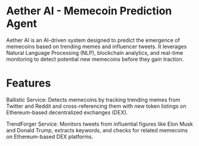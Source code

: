 # Aether AI - Memecoin Prediction Agent

Aether AI is an AI-driven system designed to predict the emergence of memecoins based on trending memes and influencer tweets. It leverages Natural Language Processing (NLP), blockchain analytics, and real-time monitoring to detect potential new memecoins before they gain traction.
# Features
Ballistic Service: Detects memecoins by tracking trending memes from Twitter and Reddit and cross-referencing them with new token listings on Ethereum-based decentralized exchanges (DEX).

TrendForger Service: Monitors tweets from influential figures like Elon Musk and Donald Trump, extracts keywords, and checks for related memecoins on Ethereum-based DEX platforms.
